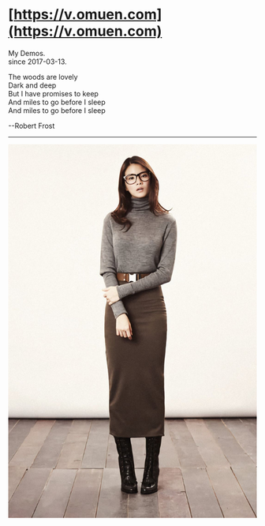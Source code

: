
  # [https://v.omuen.com](https://v.omuen.com)

  My Demos.   
  since 2017-03-13.    


  The woods are lovely  
  Dark and deep  
  But I have promises to keep  
  And miles to go before I sleep  
  And miles to go before I sleep  

  --Robert Frost  

----------------------------------------------------
  ![img](/shez.jpg)
